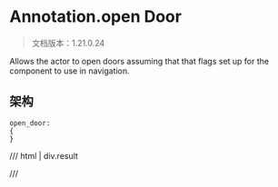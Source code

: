 # Annotation.open Door

> 文档版本：1.21.0.24

Allows the actor to open doors assuming that that flags set up for the component to use in navigation.

## 架构

```mcschema
open_door:
{
}

```

/// html | div.result

///

